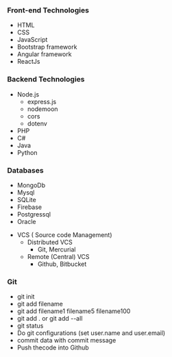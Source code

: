 ###  Front-end Technologies

- HTML
- CSS
- JavaScript
- Bootstrap  framework
- Angular  framework
- ReactJs	

### Backend Technologies

- Node.js
	- express.js
	- nodemoon
	- cors
	- dotenv
- PHP
- C#
- Java
- Python

###  Databases

- MongoDb
- Mysql
- SQLite
- Firebase
- Postgressql
- Oracle

+ VCS  ( Source code Management)
	-   Distributed VCS
		- Git, Mercurial
	-   Remote (Central) VCS
		- Github, Bitbucket


###   Git

- git  init
- git add filename 
- git add filename1 filename5 filename100
- git add . or git add --all
- git status
- Do git configurations (set user.name and user.email)
- commit data with commit message
- Push thecode into Github
